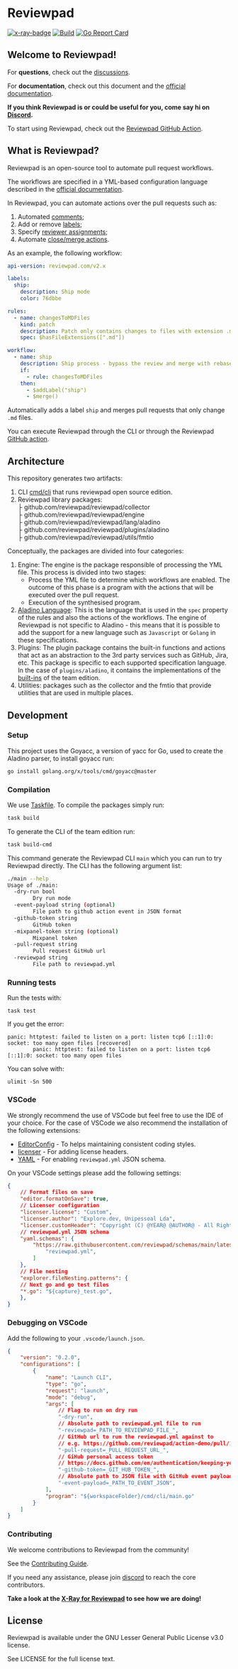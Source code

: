 # Reviewpad 

[![x-ray-badge](https://img.shields.io/badge/Time%20to%20Merge-Fair%20team-bb3e03?link=https://xray.reviewpad.com/analysis?repository=https%3A%2F%2Fgithub.com%2Freviewpad%2Freviewpad&style=plastic.svg)](https://xray.reviewpad.com/analysis?repository=https%3A%2F%2Fgithub.com%2Freviewpad%2Freviewpad) [![Build](https://github.com/reviewpad/reviewpad/actions/workflows/build.yml/badge.svg)](https://github.com/reviewpad/reviewpad/actions/workflows/build.yml) [![Go Report Card](https://goreportcard.com/badge/github.com/reviewpad/reviewpad)](https://goreportcard.com/report/github.com/reviewpad/reviewpad)

## Welcome to Reviewpad!

For **questions**, check out the [discussions](https://github.com/reviewpad/reviewpad/discussions).

For **documentation**, check out this document and the [official documentation](https://docs.reviewpad.com).

**If you think Reviewpad is or could be useful for you, come say hi on [Discord](https://reviewpad.com/discord).**

To start using Reviewpad, check out the [Reviewpad GitHub Action](https://github.com/reviewpad/action).

## What is Reviewpad?
Reviewpad is an open-source tool to automate pull request workflows.

The workflows are specified in a YML-based configuration language described in the [official documentation](https://docs.reviewpad.com/docs/intro-to-reviewpad).

In Reviewpad, you can automate actions over the pull requests such as:
1. Automated [comments](https://docs.reviewpad.com/docs/comment-on-pull-requests);
2. Add or remove [labels](https://docs.reviewpad.com/docs/;automatic-pull-request-labelling);
3. Specify [reviewer assignments](https://docs.reviewpad.com/docs/automatic-reviewer-assignment);
4. Automate [close/merge actions](https://docs.reviewpad.com/docs/auto-merge).

As an example, the following workflow:

```yml
api-version: reviewpad.com/v2.x

labels:
  ship:
    description: Ship mode
    color: 76dbbe

rules:
  - name: changesToMDFiles
    kind: patch
    description: Patch only contains changes to files with extension .md
    spec: $hasFileExtensions([".md"])

workflow:
  - name: ship
    description: Ship process - bypass the review and merge with rebase
    if:
      - rule: changesToMDFiles
    then:
      - $addLabel("ship")
      - $merge()
```

Automatically adds a label `ship` and merges pull requests that only change `.md` files.

You can execute Reviewpad through the CLI or through the Reviewpad [GitHub action](https://github.com/reviewpad/action).

## Architecture
This repository generates two artifacts:

1. CLI [cmd/cli](cmd/cli/main.go) that runs reviewpad open source edition.
2. Reviewpad library packages:  
    ├ github.com/reviewpad/reviewpad/collector  
    ├ github.com/reviewpad/reviewpad/engine  
    ├ github.com/reviewpad/reviewpad/lang/aladino  
    ├ github.com/reviewpad/reviewpad/plugins/aladino  
    ├ github.com/reviewpad/reviewpad/utils/fmtio

Conceptually, the packages are divided into four categories:

1. Engine: The engine is the package responsible of processing the YML file. This process is divided into two stages:
    - Process the YML file to determine which workflows are enabled. The outcome of this phase is a program with the actions that will be executed over the pull request.
    - Execution of the synthesised program.
2. [Aladino Language](https://docs.reviewpad.com/docs/aladino): This is the language that is used in the `spec` property of the rules and also the actions of the workflows. The engine of Reviewpad is not specific to Aladino - this means that it is possible to add the support for a new language such as `Javascript` or `Golang` in these specifications.
3. Plugins: The plugin package contains the built-in functions and actions that act as an abstraction to the 3rd party services such as GitHub, Jira, etc. This package is specific to each supported specification language. In the case of `plugins/aladino`, it contains the implementations of the [built-ins](https://docs.reviewpad.com/docs/aladino-builtins) of the team edition.
4. Utilities: packages such as the collector and the fmtio that provide utilities that are used in multiple places.

## Development

### Setup

This project uses the Goyacc, a version of yacc for Go, used to create the Aladino parser, to install goyacc run:

```sh
go install golang.org/x/tools/cmd/goyacc@master
```

### Compilation

We use [Taskfile](https://taskfile.dev/). To compile the packages simply run:

```sh
task build
```

To generate the CLI of the team edition run:

```sh
task build-cmd
```

This command generate the Reviewpad CLI `main` which you can run to try Reviewpad directly. The CLI has the following argument list:

```sh
./main --help
Usage of ./main:
  -dry-run bool
        Dry run mode
  -event-payload string (optional)
        File path to github action event in JSON format
  -github-token string
        GitHub token
  -mixpanel-token string (optional)
        Mixpanel token
  -pull-request string
        Pull request GitHub url
  -reviewpad string
        File path to reviewpad.yml
```

### Running tests

Run the tests with:

```
task test
```

If you get the error:

```
panic: httptest: failed to listen on a port: listen tcp6 [::1]:0: socket: too many open files [recovered]
        panic: httptest: failed to listen on a port: listen tcp6 [::1]:0: socket: too many open files
```

You can solve with:
```
ulimit -Sn 500
```

### VSCode

We strongly recommend the use of VSCode but feel free to use the IDE of your choice. For the case of VSCode we also recommend the installation of the following extensions:

* [EditorConfig](https://marketplace.visualstudio.com/items?itemName=EditorConfig.EditorConfig) - To helps maintaining consistent coding styles.
* [licenser](https://marketplace.visualstudio.com/items?itemName=ymotongpoo.licenser) - For adding license headers.
* [YAML](https://marketplace.visualstudio.com/items?itemName=redhat.vscode-yaml) - For enabling `reviewpad.yml` JSON schema.

On your VSCode settings please add the following settings:

```json
{
    // Format files on save
    "editor.formatOnSave": true,
    // Licenser configuration
    "licenser.license": "Custom",
    "licenser.author": "Explore.dev, Unipessoal Lda",
    "licenser.customHeader": "Copyright (C) @YEAR@ @AUTHOR@ - All Rights Reserved\nUse of this source code is governed by a license that can be\nfound in the LICENSE file.",
    // reviewpad.yml JSON schema
    "yaml.schemas": {
        "https://raw.githubusercontent.com/reviewpad/schemas/main/latest/schema.json": [
            "reviewpad.yml",
        ]
    },
    // File nesting
    "explorer.fileNesting.patterns": {
    // Next go and go test files
    "*.go": "${capture}_test.go",
    },
}
```

### Debugging on VSCode

Add the following to your `.vscode/launch.json`.

```json
{
    "version": "0.2.0",
    "configurations": [
        {
            "name": "Launch CLI",
            "type": "go",
            "request": "launch",
            "mode": "debug",
            "args": [
                // Flag to run on dry run
                "-dry-run",
                // Absolute path to reviewpad.yml file to run
                "-reviewpad=_PATH_TO_REVIEWPAD_FILE_",
                // GitHub url to run the reviewpad.yml against to
                // e.g. https://github.com/reviewpad/action-demo/pull/1
                "-pull-request=_PULL_REQUEST_URL_",
                // GiHub personal access token
                // https://docs.github.com/en/authentication/keeping-your-account-and-data-secure/creating-a-personal-access-token
                "-github-token=_GIT_HUB_TOKEN_",
                // Absolute path to JSON file with GitHub event payload
                "-event-payload=_PATH_TO_EVENT_JSON",
            ],
            "program": "${workspaceFolder}/cmd/cli/main.go"
        }
    ]
}
```

### Contributing

We welcome contributions to Reviewpad from the community!

See the [Contributing Guide](CONTRIBUTING.md).

If you need any assistance, please join [discord](https://reviewpad.com/discord) to reach the core contributors.

**Take a look at the [X-Ray for Reviewpad](https://xray.reviewpad.com/analysis?repository=https%3A%2F%2Fgithub.com%2Freviewpad%2Freviewpad) to see how we are doing!**

## License

Reviewpad is available under the GNU Lesser General Public License v3.0 license.

See LICENSE for the full license text.
